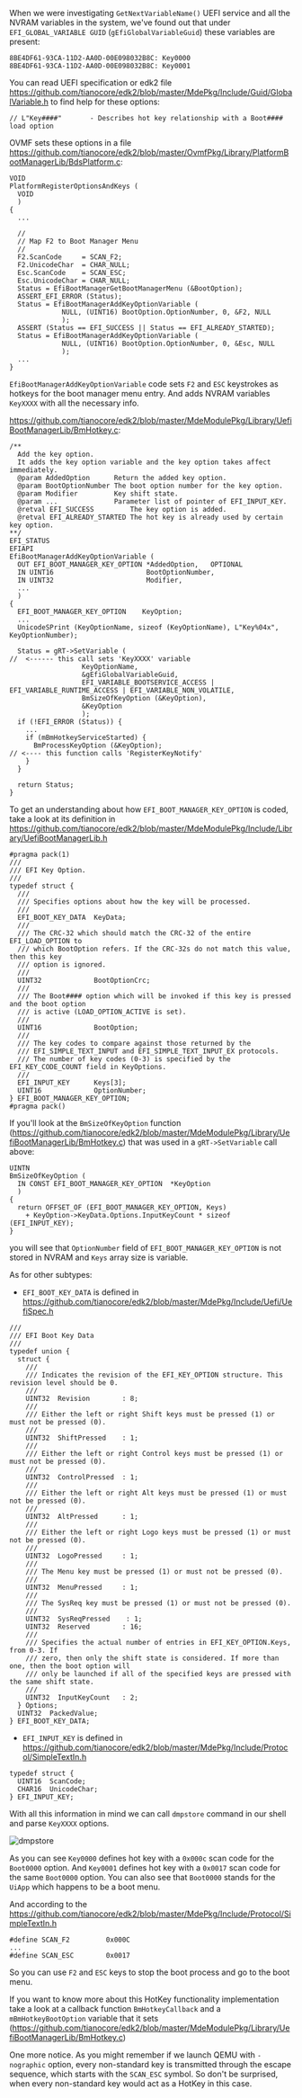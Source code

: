 When we were investigating `GetNextVariableName()` UEFI service and all the NVRAM variables in the system, we've found out that under `EFI_GLOBAL_VARIABLE GUID` (`gEfiGlobalVariableGuid`)
 these variables are present: 
```
8BE4DF61-93CA-11D2-AA0D-00E098032B8C: Key0000
8BE4DF61-93CA-11D2-AA0D-00E098032B8C: Key0001
```

You can read UEFI specification or edk2 file https://github.com/tianocore/edk2/blob/master/MdePkg/Include/Guid/GlobalVariable.h to find help for these options:
```
// L"Key####"       - Describes hot key relationship with a Boot#### load option
```

OVMF sets these options in a file https://github.com/tianocore/edk2/blob/master/OvmfPkg/Library/PlatformBootManagerLib/BdsPlatform.c:
```
VOID
PlatformRegisterOptionsAndKeys (
  VOID
  )
{
  ...

  //
  // Map F2 to Boot Manager Menu
  //
  F2.ScanCode     = SCAN_F2;
  F2.UnicodeChar  = CHAR_NULL;
  Esc.ScanCode    = SCAN_ESC;
  Esc.UnicodeChar = CHAR_NULL;
  Status = EfiBootManagerGetBootManagerMenu (&BootOption);
  ASSERT_EFI_ERROR (Status);
  Status = EfiBootManagerAddKeyOptionVariable (
             NULL, (UINT16) BootOption.OptionNumber, 0, &F2, NULL
             );
  ASSERT (Status == EFI_SUCCESS || Status == EFI_ALREADY_STARTED);
  Status = EfiBootManagerAddKeyOptionVariable (
             NULL, (UINT16) BootOption.OptionNumber, 0, &Esc, NULL
             );
  ...
}
```
`EfiBootManagerAddKeyOptionVariable` code sets `F2` and `ESC` keystrokes as hotkeys for the boot manager menu entry. And adds NVRAM variables `KeyXXXX` with all the necessary info.

https://github.com/tianocore/edk2/blob/master/MdeModulePkg/Library/UefiBootManagerLib/BmHotkey.c:
```
/**
  Add the key option.
  It adds the key option variable and the key option takes affect immediately.
  @param AddedOption      Return the added key option.
  @param BootOptionNumber The boot option number for the key option.
  @param Modifier         Key shift state.
  @param ...              Parameter list of pointer of EFI_INPUT_KEY.
  @retval EFI_SUCCESS         The key option is added.
  @retval EFI_ALREADY_STARTED The hot key is already used by certain key option.
**/
EFI_STATUS
EFIAPI
EfiBootManagerAddKeyOptionVariable (
  OUT EFI_BOOT_MANAGER_KEY_OPTION *AddedOption,   OPTIONAL
  IN UINT16                       BootOptionNumber,
  IN UINT32                       Modifier,
  ...
  )
{
  EFI_BOOT_MANAGER_KEY_OPTION    KeyOption;
  ...
  UnicodeSPrint (KeyOptionName, sizeof (KeyOptionName), L"Key%04x", KeyOptionNumber);

  Status = gRT->SetVariable (                                                              //  <------ this call sets 'KeyXXXX' variable
                  KeyOptionName,
                  &gEfiGlobalVariableGuid,
                  EFI_VARIABLE_BOOTSERVICE_ACCESS | EFI_VARIABLE_RUNTIME_ACCESS | EFI_VARIABLE_NON_VOLATILE,
                  BmSizeOfKeyOption (&KeyOption),
                  &KeyOption
                  );
  if (!EFI_ERROR (Status)) {
    ...
    if (mBmHotkeyServiceStarted) {
      BmProcessKeyOption (&KeyOption);			                                   // <---- this function calls 'RegisterKeyNotify'
    }
  }

  return Status;
}
```

To get an understanding about how `EFI_BOOT_MANAGER_KEY_OPTION` is coded, take a look at its definition in https://github.com/tianocore/edk2/blob/master/MdeModulePkg/Include/Library/UefiBootManagerLib.h
```
#pragma pack(1)
///
/// EFI Key Option.
///
typedef struct {
  ///
  /// Specifies options about how the key will be processed.
  ///
  EFI_BOOT_KEY_DATA  KeyData;
  ///
  /// The CRC-32 which should match the CRC-32 of the entire EFI_LOAD_OPTION to
  /// which BootOption refers. If the CRC-32s do not match this value, then this key
  /// option is ignored.
  ///
  UINT32             BootOptionCrc;
  ///
  /// The Boot#### option which will be invoked if this key is pressed and the boot option
  /// is active (LOAD_OPTION_ACTIVE is set).
  ///
  UINT16             BootOption;
  ///
  /// The key codes to compare against those returned by the
  /// EFI_SIMPLE_TEXT_INPUT and EFI_SIMPLE_TEXT_INPUT_EX protocols.
  /// The number of key codes (0-3) is specified by the EFI_KEY_CODE_COUNT field in KeyOptions.
  ///
  EFI_INPUT_KEY      Keys[3];
  UINT16             OptionNumber;
} EFI_BOOT_MANAGER_KEY_OPTION;
#pragma pack()
```


If you'll look at the `BmSizeOfKeyOption` function (https://github.com/tianocore/edk2/blob/master/MdeModulePkg/Library/UefiBootManagerLib/BmHotkey.c) that was used in a `gRT->SetVariable` call above:
```
UINTN
BmSizeOfKeyOption (
  IN CONST EFI_BOOT_MANAGER_KEY_OPTION  *KeyOption
  )
{
  return OFFSET_OF (EFI_BOOT_MANAGER_KEY_OPTION, Keys)
    + KeyOption->KeyData.Options.InputKeyCount * sizeof (EFI_INPUT_KEY);
}
```
you will see that `OptionNumber` field of `EFI_BOOT_MANAGER_KEY_OPTION` is not stored in NVRAM and `Keys` array size is variable.


As for other subtypes:
- `EFI_BOOT_KEY_DATA` is defined in https://github.com/tianocore/edk2/blob/master/MdePkg/Include/Uefi/UefiSpec.h
```
///
/// EFI Boot Key Data
///
typedef union {
  struct {
    ///
    /// Indicates the revision of the EFI_KEY_OPTION structure. This revision level should be 0.
    ///
    UINT32  Revision        : 8;
    ///
    /// Either the left or right Shift keys must be pressed (1) or must not be pressed (0).
    ///
    UINT32  ShiftPressed    : 1;
    ///
    /// Either the left or right Control keys must be pressed (1) or must not be pressed (0).
    ///
    UINT32  ControlPressed  : 1;
    ///
    /// Either the left or right Alt keys must be pressed (1) or must not be pressed (0).
    ///
    UINT32  AltPressed      : 1;
    ///
    /// Either the left or right Logo keys must be pressed (1) or must not be pressed (0).
    ///
    UINT32  LogoPressed     : 1;
    ///
    /// The Menu key must be pressed (1) or must not be pressed (0).
    ///
    UINT32  MenuPressed     : 1;
    ///
    /// The SysReq key must be pressed (1) or must not be pressed (0).
    ///
    UINT32  SysReqPressed    : 1;
    UINT32  Reserved        : 16;
    ///
    /// Specifies the actual number of entries in EFI_KEY_OPTION.Keys, from 0-3. If
    /// zero, then only the shift state is considered. If more than one, then the boot option will
    /// only be launched if all of the specified keys are pressed with the same shift state.
    ///
    UINT32  InputKeyCount   : 2;
  } Options;
  UINT32  PackedValue;
} EFI_BOOT_KEY_DATA;
```
- `EFI_INPUT_KEY` is defined in https://github.com/tianocore/edk2/blob/master/MdePkg/Include/Protocol/SimpleTextIn.h
```
typedef struct {
  UINT16  ScanCode;
  CHAR16  UnicodeChar;
} EFI_INPUT_KEY;
```

With all this information in mind we can call `dmpstore` command in our shell and parse `KeyXXXX` options.

![dmpstore](dmpstore.png?raw=true "dmpstore")

As you can see `Key0000` defines hot key with a `0x000c` scan code for the `Boot0000` option. And `Key0001` defines hot key with a `0x0017` scan code for the same `Boot0000` option.
You can also see that `Boot0000` stands for the `UiApp` which happens to be a boot menu.


And according to the https://github.com/tianocore/edk2/blob/master/MdePkg/Include/Protocol/SimpleTextIn.h
```
#define SCAN_F2         0x000C
...
#define SCAN_ESC        0x0017
```

So you can use `F2` and `ESC` keys to stop the boot process and go to the boot menu.

If you want to know more about this HotKey functionality implementation take a look at a callback function `BmHotkeyCallback` and a `mBmHotkeyBootOption` variable that it sets (https://github.com/tianocore/edk2/blob/master/MdeModulePkg/Library/UefiBootManagerLib/BmHotkey.c)

One more notice. As you might remember if we launch QEMU with `-nographic` option, every non-standard key is transmitted through the escape sequence, which starts with the `SCAN_ESC` symbol. So don't be surprised, when every non-standard key would act as a HotKey in this case.

